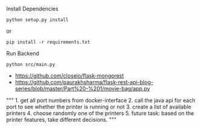 
Install Dependencies

`python setup.py install`

or 

`pip install -r requirements.txt`

Run Backend

`python src/main.py`


- https://github.com/closeio/flask-mongorest
- https://github.com/paurakhsharma/flask-rest-api-blog-series/blob/master/Part%20-%201/movie-bag/app.py


"""
    1. get all port numbers from docker-interface
    2. call the java api for each port to see whether the printer is running or not
    3. create a list of available printers
    4. choose randomly one of the printers
    5. future task: based on the printer features, take different decisions.
"""